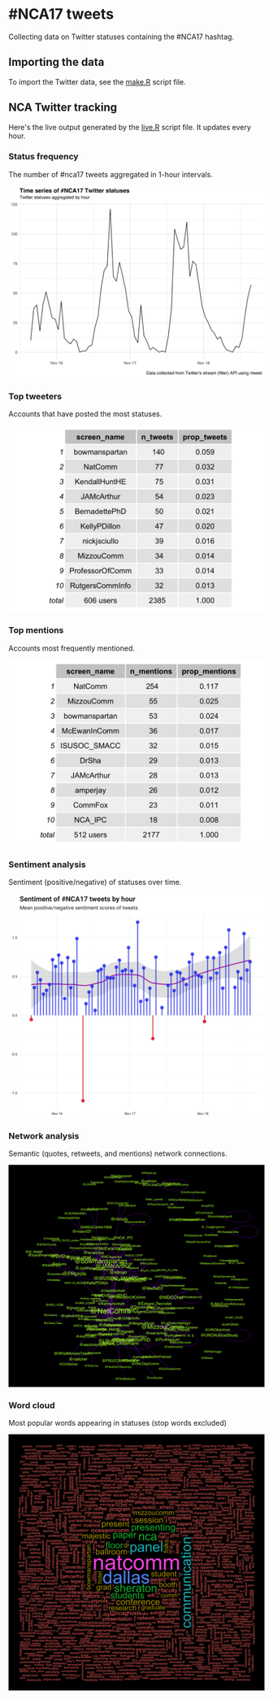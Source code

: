 # #NCA17 tweets
Collecting data on Twitter statuses containing the #NCA17 hashtag.

## Importing the data
To import the Twitter data, see the [make.R](make.R) script file.

## NCA Twitter tracking
Here's the live output generated by the [live.R](live.R) script
file. It updates every hour.

### Status frequency
The number of #nca17 tweets aggregated in 1-hour intervals.

![](nca17-ts.png)

### Top tweeters
Accounts that have posted the most statuses.

![](nca17-usrs.png)

### Top mentions
Accounts most frequently mentioned.

![](nca17-ats.png)

### Sentiment analysis
Sentiment (positive/negative) of statuses over time.

![](nca17-sa.png)

### Network analysis
Semantic (quotes, retweets, and mentions) network connections.

![](nca17-network.png)

### Word cloud
Most popular words appearing in statuses (stop words excluded)

![](nca17-wc.png)
